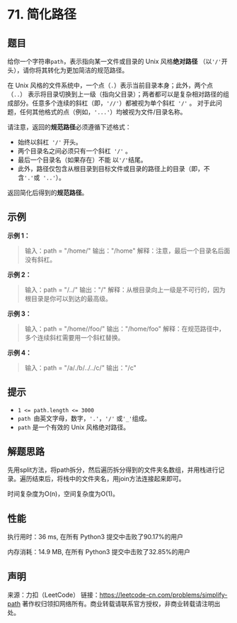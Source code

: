 # 71. 简化路径

## 题目

给你一个字符串` path `，表示指向某一文件或目录的 Unix 风格**绝对路径** （以` '/' `开头），请你将其转化为更加简洁的规范路径。

在 Unix 风格的文件系统中，一个点（`.`）表示当前目录本身；此外，两个点 （`..`） 表示将目录切换到上一级（指向父目录）；两者都可以是复杂相对路径的组成部分。任意多个连续的斜杠（即，`'//'`）都被视为单个斜杠` '/'` 。 对于此问题，任何其他格式的点（例如，`'...'`）均被视为文件/目录名称。

请注意，返回的**规范路径**必须遵循下述格式：

* 始终以斜杠` '/'` 开头。
* 两个目录名之间必须只有一个斜杠` '/'` 。
* 最后一个目录名（如果存在）不能 以` '/' `结尾。
* 此外，路径仅包含从根目录到目标文件或目录的路径上的目录（即，不含` '.' `或` '..'`）。

返回简化后得到的**规范路径**。

## 示例

**示例 1：**

> 输入：path = "/home/"
> 输出："/home"
> 解释：注意，最后一个目录名后面没有斜杠。 

**示例 2：**

> 输入：path = "/../"
> 输出："/"
> 解释：从根目录向上一级是不可行的，因为根目录是你可以到达的最高级。

**示例 3：**

> 输入：path = "/home//foo/"
> 输出："/home/foo"
> 解释：在规范路径中，多个连续斜杠需要用一个斜杠替换。

**示例 4：**

> 输入：path = "/a/./b/../../c/"
> 输出："/c"

## 提示

* `1 <= path.length <= 3000`
* `path `由英文字母，数字，`'.'`，`'/'` 或` '_' `组成。
* `path` 是一个有效的 Unix 风格绝对路径。

## 解题思路

先用split方法，将path拆分，然后遍历拆分得到的文件夹名数组，并用栈进行记录。遍历结束后，将栈中的文件夹名，用join方法连接起来即可。

时间复杂度为O(n)，空间复杂度为O(1)。

## 性能

执行用时：36 ms, 在所有 Python3 提交中击败了90.17%的用户

内存消耗：14.9 MB, 在所有 Python3 提交中击败了32.85%的用户

## 声明

来源：力扣（LeetCode）
链接：https://leetcode-cn.com/problems/simplify-path
著作权归领扣网络所有。商业转载请联系官方授权，非商业转载请注明出处。